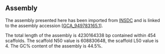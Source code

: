 **Assembly**
--------

The assembly presented here has been imported from [INSDC](http://www.insdc.org) and is linked to the assembly accession [[GCA\_949783165.1](http://www.ebi.ac.uk/ena/data/view/GCA_949783165.1)].

The total length of the assembly is 4230164338 bp contained within 454 scaffolds.
The scaffold N50 value is 608830648, the scaffold L50 value is 4.
The GC% content of the assembly is 44.5%.

